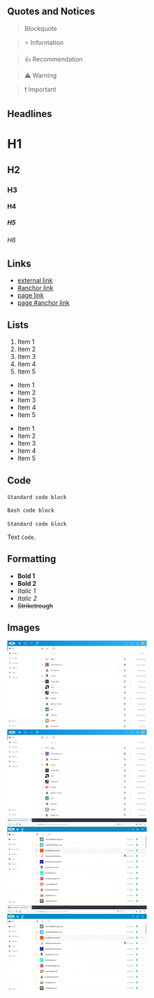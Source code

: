## Quotes and Notices
> Blockquote

> :star: Information

> :thumbsup: Recommendation

> :warning: Warning

> :exclamation: Important


## Headlines
# H1
## H2
### H3
#### H4
##### H5
###### H6


## Links
* [external link](https://example.com)
* [#anchor link](#h1)
* [page link](Settings)
* [page #anchor link](Settings#advanced-settings)


## Lists
1. Item 1
2. Item 2
3. Item 3
4. Item 4
5. Item 5

* Item 1
* Item 2
* Item 3
* Item 4
* Item 5

- Item 1
- Item 2
- Item 3
- Item 4
- Item 5


## Code
```
Standard code block
```

```bash
Bash code block
```

~~~
Standard code block
~~~

Text `Code`.


## Formatting
* **Bold 1**
* __Bold 2__
* _Italic 1_
* *Italic 2*
* ~~Striketrough~~

## Images
[![Password List](./_files/_previews/main-section.jpg)](./_files/main-section.png)
![Password List](./_files/_previews/main-section.jpg)
[![Feature Overview](../_files/Gallery/_previews/feature-overview.gif)](../_files/Gallery/feature-overview.mp4)
![Feature Overview](../_files/Gallery/_previews/feature-overview.gif)
